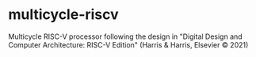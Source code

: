 # multicycle-riscv
Multicycle RISC-V processor following the design in "Digital Design and Computer Architecture: RISC-V Edition" (Harris &amp; Harris, Elsevier © 2021)
